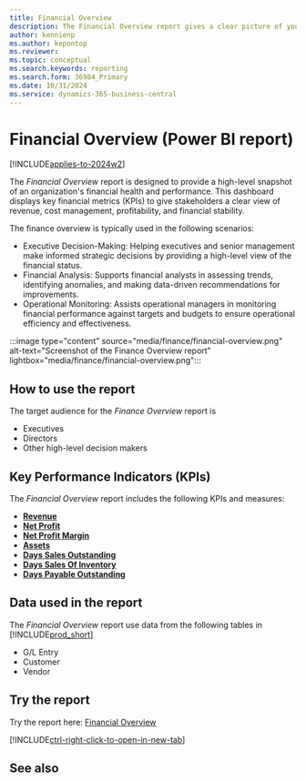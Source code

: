 ```yaml
---
title: Financial Overview
description: The Financial Overview report gives a clear picture of your organization's finance activities.
author: kennienp
ms.author: kepontop
ms.reviewer:
ms.topic: conceptual
ms.search.keywords: reporting
ms.search.form: 36984_Primary
ms.date: 10/31/2024
ms.service: dynamics-365-business-central
---
```


# Financial Overview (Power BI report)

[!INCLUDE[applies-to-2024w2](includes/applies-to-2024w2.md)]

The *Financial Overview* report is designed to provide a high-level snapshot of an organization's financial health and performance. This dashboard displays key financial metrics (KPIs) to give stakeholders a clear view of revenue, cost management, profitability, and financial stability. 

The finance overview is typically used in the following scenarios:

- Executive Decision-Making: Helping executives and senior management make informed strategic decisions by providing a high-level view of the financial status.
- Financial Analysis: Supports financial analysts in assessing trends, identifying anomalies, and making data-driven recommendations for improvements.
- Operational Monitoring: Assists operational managers in monitoring financial performance against targets and budgets to ensure operational efficiency and effectiveness.

:::image type="content" source="media/finance/financial-overview.png" alt-text="Screenshot of the Finance Overview report" lightbox="media/finance/financial-overview.png":::

## How to use the report

The target audience for the *Finance Overview* report is
- Executives
- Directors
- Other high-level decision makers

## Key Performance Indicators (KPIs)

The *Financial Overview* report includes the following KPIs and measures: 

- [**Revenue**](finance-powerbi-kpi.md#revenue)
- [**Net Profit**](finance-powerbi-kpi.md#net-profit)
- [**Net Profit Margin**](finance-powerbi-kpi.md#net-profit-margin)
- [**Assets**](finance-powerbi-kpi.md#assets)
- [**Days Sales Outstanding**](finance-powerbi-kpi.md#days-sales-outstanding---dso)
- [**Days Sales Of Inventory**](finance-powerbi-kpi.md#days-sales-of-inventory---dsi)
- [**Days Payable Outstanding**](finance-powerbi-kpi.md#days-payable-outstanding---dpo)

## Data used in the report

The *Financial Overview* report use data from the following tables in [!INCLUDE[prod_short](includes/prod_short.md)]

- G/L Entry
- Customer
- Vendor

## Try the report

Try the report here: [Financial Overview](https://businesscentral.dynamics.com?page=36984)

[!INCLUDE[ctrl-right-click-to-open-in-new-tab](includes/ctrl-right-click-to-open-in-new-tab.md)]

## See also